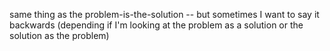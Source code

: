 
same thing as the problem-is-the-solution -- but sometimes I want to say it backwards (depending if I'm looking at the problem as a solution or the solution as the problem)
